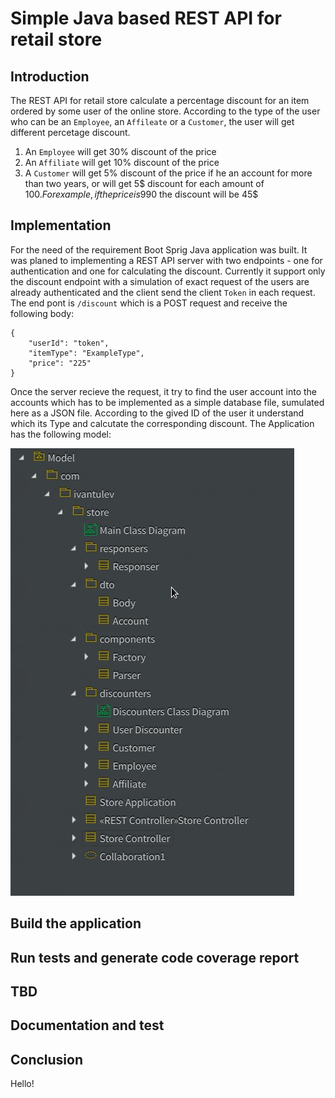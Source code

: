 # Simple Java based REST API for retail store 

## Introduction

The REST API for retail store calculate a percentage discount for an item ordered by some user of the online store. According to the type of the user who can be an `Employee`, an `Affileate` or a `Customer`, the user will get different percetage discount.
1. An `Employee` will get 30% discount of the price
2. An `Affiliate` will get 10% discount of the price
3. A `Customer` will get 5% discount of the price if he an account for more than two years, or will get 5$ discount for each amount of 100$. For example, if the price is 990$ the discount will be 45$

## Implementation

For the need of the requirement Boot Sprig Java application was built. It was planed to implementing a REST API server with two endpoints - one for authentication and one for calculating the discount. Currently it support only the discount endpoint with a simulation of exact request of the users are already authenticated and the client send the client `Token` in each request.
The end pont is `/discount` which is a POST request and receive the following body:

```
{
    "userId": "token",
    "itemType": "ExampleType",
    "price": "225"
}
```
Once the server recieve the request, it try to find the user account into the accounts which has to be implemented as a simple database file, sumulated here as a JSON file. According to the gived ID of the user it understand which its Type and calcutate the corresponding discount.
The Application has the following model:

![alt text](https://github.com/ivaylovantulev/store/blob/master/model/Model.jpg)
## Build the application
## Run tests and generate code coverage report
## TBD
## Documentation and test
## Conclusion


Hello!
